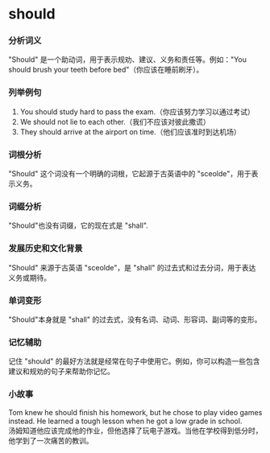 # should

### 分析词义

  

"Should" 是一个助动词，用于表示规劝、建议、义务和责任等。例如："You should brush your teeth before bed"（你应该在睡前刷牙）。

  

### 列举例句

  

1.  You should study hard to pass the exam.（你应该努力学习以通过考试）
2.  We should not lie to each other.（我们不应该对彼此撒谎）
3.  They should arrive at the airport on time.（他们应该准时到达机场）

  

### 词根分析

  

"Should" 这个词没有一个明确的词根，它起源于古英语中的 "sceolde"，用于表示义务。

  

### 词缀分析

  

"Should"也没有词缀，它的现在式是 "shall".

  

### 发展历史和文化背景

  

"Should" 来源于古英语 "sceolde"，是 "shall" 的过去式和过去分词，用于表达义务或期待。

  

### 单词变形

  

"Should"本身就是 "shall" 的过去式，没有名词、动词、形容词、副词等的变形。

  

### 记忆辅助

  

记住 "should" 的最好方法就是经常在句子中使用它。例如，你可以构造一些包含建议和规劝的句子来帮助你记忆。

  

### 小故事

  

Tom knew he should finish his homework, but he chose to play video games instead. He learned a tough lesson when he got a low grade in school.  
汤姆知道他应该完成他的作业，但他选择了玩电子游戏。当他在学校得到低分时，他学到了一次痛苦的教训。
